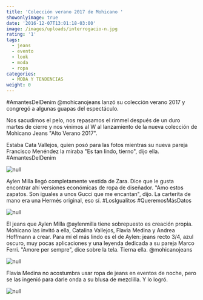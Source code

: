 ```yaml
---
title: 'Colección verano 2017 de Mohicano '
showonlyimage: true
date: '2016-12-07T13:01:18-03:00'
image: /images/uploads/interrogacio-n.jpg
rating: '1'
tags:
  - jeans
  - evento
  - look
  - moda
  - ropa
categories:
  - MODA Y TENDENCIAS
weight: 0
---
```

\#AmantesDelDenim @mohicanojeans lanzó su colección verano 2017 y congregó a algunas guapas del espectáculo.

<!--more-->

Nos sacudimos el pelo, nos repasamos el rimmel después de un duro martes de cierre y nos vinimos al W al lanzamiento de la nueva colección de Mohicano Jeans "Alto Verano 2017". 

Estaba Cata Vallejos, quien posó para las fotos mientras su nueva pareja Francisco Menéndez la miraba "Es tan lindo, tierno", dijo ella. #AmantesDelDenim

![null]()

Aylen Milla llegó completamente vestida de Zara. Dice que le gusta encontrar ahí versiones económicas de ropa de diseñador. "Amo estos zapatos. Son iguales a unos Gucci que me encantan", dijo. La carterita de mano era una Hermés original, eso sí. #LosIgualitos #QueremosMásDatos

![null]()

El jeans que Aylen Milla @aylenmilla tiene sobrepuesto es creación propia. Mohicano las invitó a ella, Catalina Vallejos, Flavia Medina y Andrea Hoffmann a crear. Para mí el más lindo es el de Aylen: jeans recto 3/4, azul oscuro, muy pocas aplicaciones y una leyenda dedicada a su pareja Marco Ferri. "Amore per sempre", dice sobre la tela. Tierna ella. @mohicanojeans

![null]()

Flavia Medina no acostumbra usar ropa de jeans en eventos de noche, pero se las ingenió para darle onda a su blusa de mezclilla. Y lo logró.

![null]()
